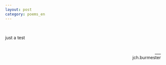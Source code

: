 ```yaml
---
layout: post
category: poems_en
---
```


<br />

just a test

<br />
<div align="right">___
<div align="right">jch.burmester</div>
